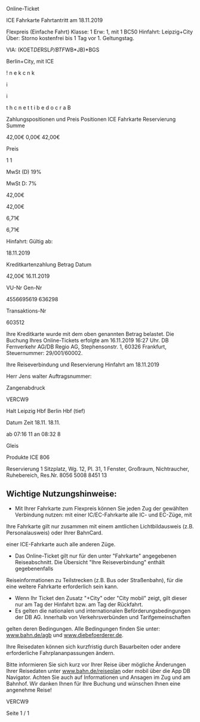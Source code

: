 Online-Ticket

ICE Fahrkarte
Fahrtantritt am 18.11.2019

Flexpreis (Einfache Fahrt)
Klasse:
1
Erw:
1, mit 1 BC50
Hinfahrt: Leipzig+City
Über:
Storno kostenfrei bis 1 Tag vor 1. Geltungstag.

VIA: (KOET*DE*RSL*P/BTF*WB*JB)*BGS

 Berlin+City, mit ICE

!
n
e
k
c
n
k

i

i

t
h
c
n
e
t
t
i
b
e
d
o
c
r
a
B

Zahlungspositionen und Preis
Positionen
ICE Fahrkarte
Reservierung
Summe

42,00€
0,00€
42,00€

Preis

1
1

MwSt (D) 19%

MwSt D: 7%

42,00€

42,00€

6,71€

6,71€

Hinfahrt:
Gültig ab:

18.11.2019

Kreditkartenzahlung
Betrag
Datum

42,00€
16.11.2019

VU-Nr
Gen-Nr

4556695619
636298

Transaktions-Nr

603512

Ihre Kreditkarte wurde mit dem oben genannten Betrag belastet. Die Buchung Ihres
Online-Tickets erfolgte am 16.11.2019 16:27 Uhr. DB Fernverkehr AG/DB Regio AG,
Stephensonstr. 1, 60326 Frankfurt, Steuernummer: 29/001/60002.

Ihre Reiseverbindung und Reservierung Hinfahrt am 18.11.2019

Herr  Jens walter
Auftragsnummer:

Zangenabdruck

VERCW9

Halt
Leipzig Hbf
Berlin Hbf (tief)

Datum Zeit
18.11.
18.11.

ab 07:16 11
an 08:32 8

Gleis

Produkte
ICE 806

Reservierung
1 Sitzplatz, Wg. 12, Pl. 31, 1 Fenster, Großraum,
Nichtraucher,
Ruhebereich, Res.Nr. 8056 5008 8451 13

Wichtige Nutzungshinweise:
-
- Mit Ihrer Fahrkarte zum Flexpreis können Sie jeden Zug der gewählten Verbindung nutzen: mit einer IC/EC-Fahrkarte alle IC- und EC-Züge, mit

Ihre Fahrkarte gilt nur zusammen mit einem amtlichen Lichtbildausweis (z.B. Personalausweis) oder Ihrer BahnCard.

einer ICE-Fahrkarte auch alle anderen Züge.

- Das Online-Ticket gilt nur für den unter "Fahrkarte" angegebenen Reiseabschnitt. Die Übersicht "Ihre Reiseverbindung" enthält gegebenenfalls

Reiseinformationen zu Teilstrecken (z.B. Bus oder Straßenbahn), für die eine weitere Fahrkarte erforderlich sein kann.
- Wenn Ihr Ticket den Zusatz "+City" oder "City mobil" zeigt, gilt dieser nur am Tag der Hinfahrt bzw. am Tag der Rückfahrt.
- Es gelten die nationalen und internationalen Beförderungsbedingungen der DB AG. Innerhalb von Verkehrsverbünden und Tarifgemeinschaften

gelten deren Bedingungen. Alle Bedingungen finden Sie unter: www.bahn.de/agb und www.diebefoerderer.de.

Ihre Reisedaten können sich kurzfristig durch Bauarbeiten oder andere erforderliche Fahrplananpassungen ändern.

Bitte informieren Sie sich kurz vor Ihrer Reise über mögliche Änderungen Ihrer Reisedaten unter www.bahn.de/reiseplan oder mobil über die
App DB Navigator. Achten Sie auch auf Informationen und Ansagen im Zug und am Bahnhof. Wir danken Ihnen für Ihre Buchung und wünschen
Ihnen eine angenehme Reise!

VERCW9

Seite 1 / 1

